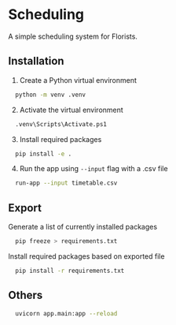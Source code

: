 # Scheduling

A simple scheduling system for Florists.


## Installation

1. Create a Python virtual environment

```bash
  python -m venv .venv
```

2. Activate the virtual environment

```bash
  .venv\Scripts\Activate.ps1
```

3. Install required packages

```bash
  pip install -e .
```

4. Run the app using `--input` flag with a .csv file

```bash
  run-app --input timetable.csv
```


## Export

Generate a list of currently installed packages

```bash
  pip freeze > requirements.txt
```

Install required packages based on exported file

```bash
  pip install -r requirements.txt
```


## Others

```bash
  uvicorn app.main:app --reload
```